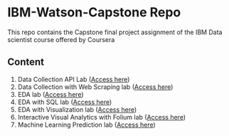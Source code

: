 # IBM-Watson-Capstone Repo
This repo contains the Capstone final project assignment of the IBM Data scientist course offered by Coursera 

## Content
1. Data Collection API Lab ([Access here](https://github.com/Emonskywalker/IBM-Watson-Capstone/blob/master/Data%20Collection%20API%20Lab.ipynb))
2. Data Collection with Web Scraping lab ([Access here](https://github.com/Emonskywalker/IBM-Watson-Capstone/blob/master/Data%20Collection%20with%20Web%20Scraping%20lab.ipynb))
3. EDA lab ([Access here](https://github.com/Emonskywalker/IBM-Watson-Capstone/blob/master/EDA%20lab.ipynb))
4. EDA with SQL lab ([Access here](https://github.com/Emonskywalker/IBM-Watson-Capstone/blob/master/jupyter-labs-eda-sql-coursera_sqllite.ipynb))
5. EDA with Visualization lab ([Access here](https://github.com/Emonskywalker/IBM-Watson-Capstone/blob/master/EDA%20with%20Visualization%20lab.ipynb))
6. Interactive Visual Analytics with Folium lab ([Access here](https://github.com/Emonskywalker/IBM-Watson-Capstone/blob/master/Interactive%20Visual%20Analytics%20with%20Folium%20lab.ipynb))
7. Machine Learning Prediction lab ([Access here](https://github.com/Emonskywalker/IBM-Watson-Capstone/blob/master/SpaceX_Machine%20Learning%20Prediction_Part_5.ipynb))
